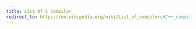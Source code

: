 ```yaml
---
title: List Of C Compiler
redirect_to: https://en.wikipedia.org/wiki/List_of_compilers#C++_compilers
---
```

